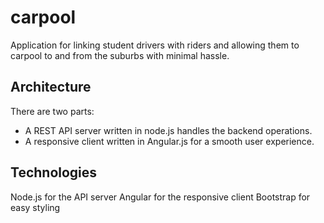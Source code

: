 carpool
=======

Application for linking student drivers with riders
and allowing them to carpool to and from the suburbs
with minimal hassle. 


Architecture
------------

There are two parts:
* A REST API server written in node.js handles the backend operations. 
* A responsive client written in Angular.js for a smooth user experience.


Technologies
------------

Node.js for the API server
Angular for the responsive client
Bootstrap for easy styling

